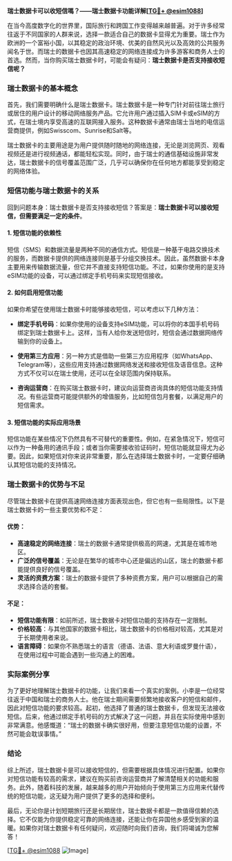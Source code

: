 **瑞士数据卡可以收短信嗎？——瑞士数据卡功能详解[[TG💪+ @esim1088](https://t.me/s/esim1088)]**

在当今高度数字化的世界里，国际旅行和跨国工作变得越来越普遍。对于许多经常往返于不同国家的人群来说，选择一款适合自己的数据卡显得尤为重要。瑞士作为欧洲的一个富裕小国，以其稳定的政治环境、优美的自然风光以及高效的公共服务闻名于世。而瑞士的数据卡也因其高速稳定的网络连接成为许多游客和商务人士的首选。然而，当你购买瑞士数据卡时，可能会有疑问：**瑞士数据卡是否支持接收短信呢？**

### 瑞士数据卡的基本概念

首先，我们需要明确什么是瑞士数据卡。瑞士数据卡是一种专门针对前往瑞士旅行或居住的用户设计的移动网络服务产品。它允许用户通过插入SIM卡或eSIM的方式，在瑞士境内享受高速的互联网接入服务。这种数据卡通常由瑞士当地的电信运营商提供，例如Swisscom、Sunrise和Salt等。

瑞士数据卡的主要用途是为用户提供随时随地的网络连接，无论是浏览网页、观看视频还是进行视频通话，都能轻松实现。同时，由于瑞士的通信基础设施非常发达，瑞士数据卡的信号覆盖范围广泛，几乎可以确保你在任何地方都能享受到稳定的网络体验。

### 短信功能与瑞士数据卡的关系

回到问题本身：瑞士数据卡是否支持接收短信？答案是：**瑞士数据卡可以接收短信，但需要满足一定的条件**。

#### 1. **短信功能的依赖性**
短信（SMS）和数据流量是两种不同的通信方式。短信是一种基于电路交换技术的服务，而数据卡提供的网络连接则是基于分组交换技术。因此，虽然数据卡本身主要用来传输数据流量，但它并不直接支持短信功能。不过，如果你使用的是支持eSIM功能的设备，可以通过绑定手机号码来实现短信接收。

#### 2. **如何启用短信功能**
如果你希望在使用瑞士数据卡时能够接收短信，可以考虑以下几种方法：

- **绑定手机号码**：如果你使用的设备支持eSIM功能，可以将你的本国手机号码绑定到瑞士数据卡上。这样，当有人给你发送短信时，短信会通过数据网络传输到你的设备上。
  
- **使用第三方应用**：另一种方式是借助一些第三方应用程序（如WhatsApp、Telegram等），这些应用支持通过数据网络发送和接收短信及语音信息。这种方式不仅可以在瑞士使用，还可以在全球范围内保持联系。

- **咨询运营商**：在购买瑞士数据卡时，建议向运营商咨询具体的短信功能支持情况。有些运营商可能提供额外的增值服务，比如短信包月套餐，以满足用户的短信需求。

#### 3. **短信功能的实际应用场景**
短信功能在某些情况下仍然具有不可替代的重要性。例如，在紧急情况下，短信可以作为一种备用的通讯手段；或者当你需要接收验证码时，短信功能就显得尤为必要。因此，如果短信对你来说非常重要，那么在选择瑞士数据卡时，一定要仔细确认其短信功能的支持情况。

### 瑞士数据卡的优势与不足

尽管瑞士数据卡在提供高速网络连接方面表现出色，但它也有一些局限性。以下是瑞士数据卡的一些主要优势和不足：

#### 优势：
- **高速稳定的网络连接**：瑞士的数据卡通常提供极高的网速，尤其是在城市地区。
- **广泛的信号覆盖**：无论是在繁华的城市中心还是偏远的山区，瑞士的数据卡都能提供良好的信号覆盖。
- **灵活的资费方案**：瑞士的数据卡提供了多种资费方案，用户可以根据自己的需求选择合适的套餐。

#### 不足：
- **短信功能有限**：如前所述，瑞士数据卡对短信功能的支持存在一定限制。
- **价格较高**：与其他国家的数据卡相比，瑞士数据卡的价格相对较高，尤其是对于长期使用者来说。
- **语言障碍**：如果你不熟悉瑞士的语言（德语、法语、意大利语或罗曼什语），在使用过程中可能会遇到一些沟通上的困难。

### 实际案例分享

为了更好地理解瑞士数据卡的功能，让我们来看一个真实的案例。小李是一位经常往返于中国和瑞士的商务人士。他在瑞士期间需要频繁地接收客户的短信和邮件，因此对短信功能的要求较高。起初，他选择了普通的瑞士数据卡，但发现无法接收短信。后来，他通过绑定手机号码的方式解决了这一问题，并且在实际使用中感到非常满意。他感慨道：“瑞士的数据卡确实很好用，但要注意短信功能的设置，不然可能会耽误事情。”

### 结论

综上所述，瑞士数据卡是可以接收短信的，但需要根据具体情况进行配置。如果你对短信功能有较高的需求，建议在购买前咨询运营商并了解清楚相关的功能和服务。此外，随着科技的发展，越来越多的用户开始倾向于使用第三方应用来代替传统的短信功能，这无疑为用户提供了更多的选择和便利。

最后，无论你是计划短期旅行还是长期居住，瑞士数据卡都是一款值得信赖的选择。它不仅能为你提供稳定可靠的网络连接，还能让你在异国他乡感受到家的温暖。如果你对瑞士数据卡有任何疑问，欢迎随时向我们咨询，我们将竭诚为您解答！

[[TG💪+ @esim1088](https://t.me/s/esim1088) ![Image](https://i.postimg.cc/4NQfJmqS/Snipaste-2025-05-13-00-14-12.png)]